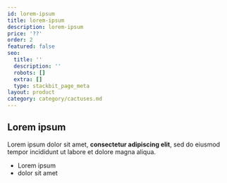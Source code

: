 ```yaml
---
id: lorem-ipsum
title: lorem-ipsum
description: lorem-ipsum
price: '??'
order: 2
featured: false
seo:
  title: ''
  description: ''
  robots: []
  extra: []
  type: stackbit_page_meta
layout: product
category: category/cactuses.md
---
```

## Lorem ipsum

Lorem ipsum dolor sit amet, **consectetur adipiscing elit**, sed do eiusmod tempor incididunt ut labore et dolore magna aliqua.

- Lorem ipsum
- dolor sit amet